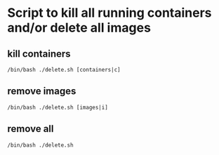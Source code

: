 # Script to kill all running containers and/or delete all images

## kill containers

`/bin/bash ./delete.sh [containers|c]`

## remove images

`/bin/bash ./delete.sh [images|i]`

## remove all

`/bin/bash ./delete.sh`